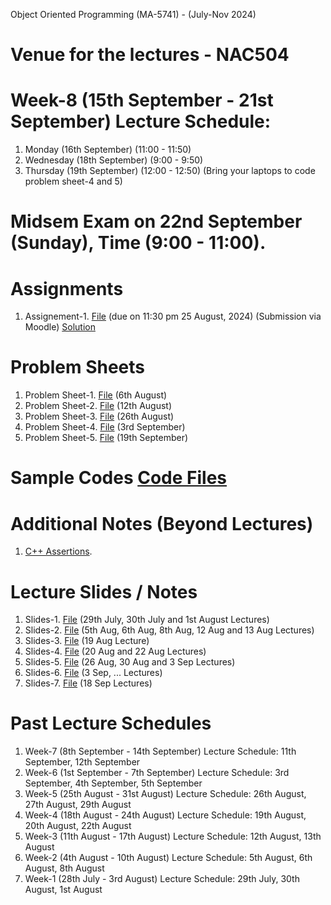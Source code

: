 Object Oriented Programming (MA-5741) - (July-Nov 2024)
# Venue for the lectures - NAC504
# Week-8 (15th September - 21st September) Lecture Schedule:
1. Monday (16th September) (11:00 - 11:50) 
3. Wednesday (18th September) (9:00 - 9:50)
4. Thursday (19th September) (12:00 - 12:50) (Bring your laptops to code problem sheet-4 and 5)

# Midsem Exam on 22nd September (Sunday), Time (9:00 - 11:00).

# Assignments
1. Assignement-1. [File](OOP_August_2024/assignement_1.pdf) (due on 11:30 pm 25 August, 2024) (Submission via Moodle) [Solution](ex_Codes/assngmnt-1_sol.cpp)

# Problem Sheets
1. Problem Sheet-1. [File](OOP_August_2024/problem_sheet-1.pdf) (6th August)
2. Problem Sheet-2. [File](OOP_August_2024/problem_sheet-2.pdf) (12th August)
3. Problem Sheet-3. [File](OOP_August_2024/problem_sheet-3.pdf) (26th August)
4. Problem Sheet-4. [File](OOP_August_2024/problem_sheet-4.pdf) (3rd September)
5. Problem Sheet-5. [File](OOP_August_2024/problem_sheet-5.pdf) (19th September)

# Sample Codes [Code Files](example-codes.md)

# Additional Notes (Beyond Lectures)
1. [C++ Assertions](OOP_August_2024/assertions.pdf). 
   
# Lecture Slides / Notes
1. Slides-1. [File](OOP_August_2024/Slides-1.pdf) (29th July, 30th July and 1st August Lectures)
2. Slides-2. [File](OOP_August_2024/Slides-2.pdf) (5th Aug, 6th Aug, 8th Aug, 12 Aug and 13 Aug Lectures)
3. Slides-3. [File](OOP_August_2024/Slides-3.pdf) (19 Aug Lecture)
4. Slides-4. [File](OOP_August_2024/Slides-4.pdf) (20 Aug and 22 Aug Lectures)
5. Slides-5. [File](OOP_August_2024/Slides-5.pdf) (26 Aug, 30 Aug and 3 Sep Lectures)
6. Slides-6. [File](OOP_August_2024/Slides-6.pdf) (3 Sep, ... Lectures)
7. Slides-7. [File](OOP_August_2024/Slides-7.pdf) (18 Sep Lectures)


# Past Lecture Schedules

1. Week-7 (8th September - 14th September) Lecture Schedule: 11th September, 12th September
2. Week-6 (1st September - 7th September) Lecture Schedule: 3rd September, 4th September, 5th September
3. Week-5 (25th August - 31st August) Lecture Schedule: 26th August, 27th August, 29th August
4. Week-4 (18th August - 24th August) Lecture Schedule: 19th August, 20th August, 22th August
5. Week-3 (11th August - 17th August) Lecture Schedule: 12th August, 13th August
6. Week-2 (4th August - 10th August) Lecture Schedule: 5th August, 6th August, 8th August
7. Week-1 (28th July - 3rd August) Lecture Schedule: 29th July, 30th August, 1st August
